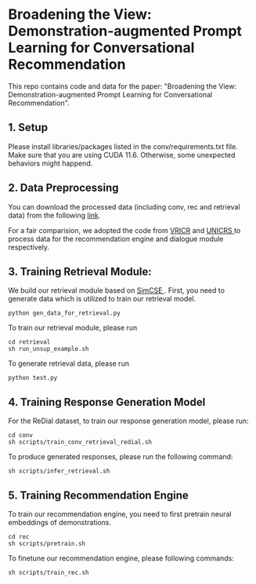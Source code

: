 # Broadening the View: Demonstration-augmented Prompt Learning for Conversational Recommendation

This repo contains code and data for the paper: "Broadening the View: Demonstration-augmented Prompt Learning for Conversational Recommendation".

## 1. Setup

Please install libraries/packages listed in the conv/requirements.txt file. Make sure that you are using CUDA 11.6. Otherwise, some unexpected behaviors might happend.

## 2. Data Preprocessing

You can download the processed data (including conv, rec and retrieval data) from the following <a href = 'https://drive.google.com/drive/folders/1kEOn-lDQ9L5NgBhohg4Upwo9Kr4T01a6?usp=share_link'>link</a>.

For a fair comparision, we adopted the code from <a href='https://github.com/zxd-octopus/VRICR/tree/master'>VRICR</a> and <a href = 'https://github.com/wxl1999/UniCRS/tree/main'>UNICRS </a> to process data for the recommendation engine and dialogue module respectively. 

## 3. Training Retrieval Module:

We build our retrieval module based on <a href='https://github.com/princeton-nlp/SimCSE'>SimCSE </a>. First, you need to generate data which is utilized to train our retrieval model.
```
python gen_data_for_retrieval.py
```
To train our retrieval module, please run
```
cd retrieval
sh run_unsup_example.sh
```
To generate retrieval data, please run

```
python test.py
```

## 4. Training Response Generation Model

For the ReDial dataset, to train our response generation model, please run:

```
cd conv
sh scripts/train_conv_retrieval_redial.sh
```

To produce generated responses, please run the following command:

```
sh scripts/infer_retrieval.sh
```

## 5. Training Recommendation Engine

To train our recommendation engine, you need to first pretrain neural embeddings of demonstrations. 

```
cd rec
sh scripts/pretrain.sh
```

To finetune our recommendation engine, please following commands:

```
sh scripts/train_rec.sh
```




